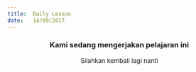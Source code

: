 ```yaml
---
title:  Daily Lesson
date:   14/09/2017
---
```


### <center>Kami sedang mengerjakan pelajaran ini</center>
<center>Silahkan kembali lagi nanti</center>